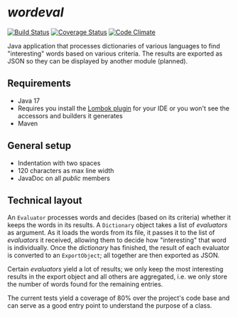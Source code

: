 _wordeval_
==========
[![Build Status](https://github.com/ljacqu/wordeval/workflows/build/badge.svg)](https://github.com/ljacqu/wordeval/actions?query=workflow%3A%22build%22)
[![Coverage Status](https://coveralls.io/repos/ljacqu/wordeval/badge.svg?branch=master&service=github)](https://coveralls.io/github/ljacqu/wordeval?branch=master)
[![Code Climate](https://codeclimate.com/github/ljacqu/wordeval/badges/gpa.svg)](https://codeclimate.com/github/ljacqu/wordeval)

Java application that processes dictionaries of various languages to find "interesting" words based on
various criteria. The results are exported as JSON so they can be displayed by another module (planned).


Requirements
------------
- Java 17
- Requires you install the [Lombok plugin](https://projectlombok.org/download.html) for your IDE or you won't see the
  accessors and builders it generates
- Maven


General setup
-------------
- Indentation with two spaces
- 120 characters as max line width
- JavaDoc on all _public_ members


Technical layout
----------------
An `Evaluator` processes words and decides (based on its criteria) whether it keeps the words in its results. 
A `Dictionary` object takes a list of _evaluators_ as argument. As it loads the words from its file, it passes 
it to the list of _evaluators_ it received, allowing them to decide how "interesting" that word is individually. 
Once the _dictionary_ has finished, the result of each evaluator is converted to an `ExportObject`; all together 
are then exported as JSON.

Certain _evaluators_ yield a lot of results; we only keep the most interesting results in the export object 
and all others are aggregated, i.e. we only store the number of words found for the remaining entries.

The current tests yield a coverage of 80% over the project's code base and can serve as a good entry point to 
understand the purpose of a class.
